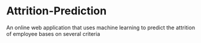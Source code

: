 # Attrition-Prediction
An online web application that uses machine learning to predict the attrition of employee bases on several criteria
